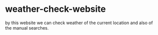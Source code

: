 # weather-check-website
by this website we can check weather of the current location and also of the manual searches.
